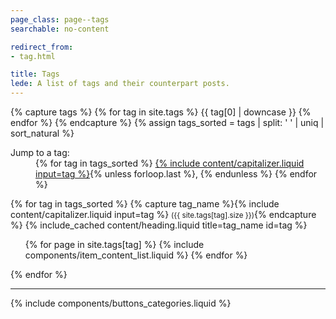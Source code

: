```yaml
---
page_class: page--tags
searchable: no-content

redirect_from:
- tag.html

title: Tags
lede: A list of tags and their counterpart posts.
---
```


{% capture tags %}
    {% for tag in site.tags %}
        {{ tag[0] | downcase }}
    {% endfor %}
{% endcapture %}
{% assign tags_sorted = tags | split: ' ' | uniq | sort_natural %}
<dl role="navigation">
    <dt>Jump to a tag:</dt>
    <dd>
        {% for tag in tags_sorted %}
            <a href="#{{ tag }}" title="Jump to all posts tagged under {% include content/capitalizer.liquid input=tag %}">{% include content/capitalizer.liquid input=tag %}</a>{% unless forloop.last %}, {% endunless %}
        {% endfor %}
    </dd>
</dl>
<div class="h-feed" id="tags">
    {% for tag in tags_sorted %}
        {% capture tag_name %}{% include content/capitalizer.liquid input=tag %} <small>({{ site.tags[tag].size }})</small>{% endcapture %}
        {% include_cached content/heading.liquid title=tag_name id=tag %}
        <ol class="content-list" role="list">
            {% for page in site.tags[tag] %}
                {% include components/item_content_list.liquid %}
            {% endfor %}
        </ol>
    {% endfor %}
</div>

--------

{% include components/buttons_categories.liquid %}
